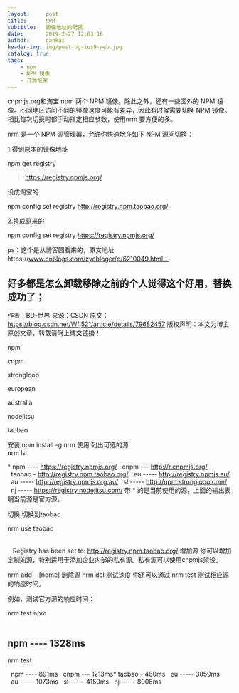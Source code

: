 ```yaml
---
layout:     post
title:      NPM
subtitle:   镜像地址的配置
date:       2019-2-27 12:03:16
author:     gankai
header-img: img/post-bg-ios9-web.jpg
catalog: true
tags:
    - npm
    - NPM 镜像
    - 开源框架
---
```


cnpmjs.org和淘宝 npm 两个 NPM 镜像。除此之外，还有一些国外的 NPM 镜像。不同地区访问不同的镜像速度可能有差异，因此有时候需要切换 NPM 镜像。相比每次切换时都手动指定相应参数，使用nrm 要方便的多。
  
nrm 是一个 NPM 源管理器，允许你快速地在如下 NPM 源间切换：


1.得到原本的镜像地址

npm get registry 

> https://registry.npmjs.org/

设成淘宝的

npm config set registry http://registry.npm.taobao.org/

2.换成原来的

npm config set registry https://registry.npmjs.org/



ps：这个是从博客园看来的，原文地址https://www.cnblogs.com/zycbloger/p/6210049.html；

好多都是怎么卸载移除之前的个人觉得这个好用，替换成功了；
--------------------- 
作者：BD-世界 
来源：CSDN 
原文：https://blog.csdn.net/Wfj521/article/details/79682457 
版权声明：本文为博主原创文章，转载请附上博文链接！


npm[](https://www.npmjs.com/)

cnpm[](https://cnpmjs.org/)

strongloop[](https://strongloop.com/)

european[](http://www.npmjs.eu/)

australia[](http://npmjs.org.au/)

nodejitsu[](https://www.nodejitsu.com/)

taobao[](http://npm.taobao.org/)


安装
npm install -g nrm
使用
列出可选的源
nrm ls                                                                                                              

* npm ---- https://registry.npmjs.org/
  cnpm --- http://r.cnpmjs.org/
  taobao - http://registry.npm.taobao.org/
  eu ----- http://registry.npmjs.eu/
  au ----- http://registry.npmjs.org.au/
  sl ----- http://npm.strongloop.com/
  nj ----- https://registry.nodejitsu.com/
带 * 的是当前使用的源，上面的输出表明当前源是官方源。

切换
切换到taobao

nrm use taobao                                                                                                                 
 
   Registry has been set to: http://registry.npm.taobao.org/
增加源
你可以增加定制的源，特别适用于添加企业内部的私有源。私有源可以使用cnpmjs架设。

nrm add    [home]
删除源
nrm del
测试速度
你还可以通过 nrm test 测试相应源的响应时间。

例如，测试官方源的响应时间：

nrm test npm                                                                                                             

npm ---- 1328ms
--------------------- 



nrm test                                                                                                
 
  npm ---- 891ms
  cnpm --- 1213ms* taobao - 460ms
  eu ----- 3859ms
  au ----- 1073ms
  sl ----- 4150ms
  nj ----- 8008ms


